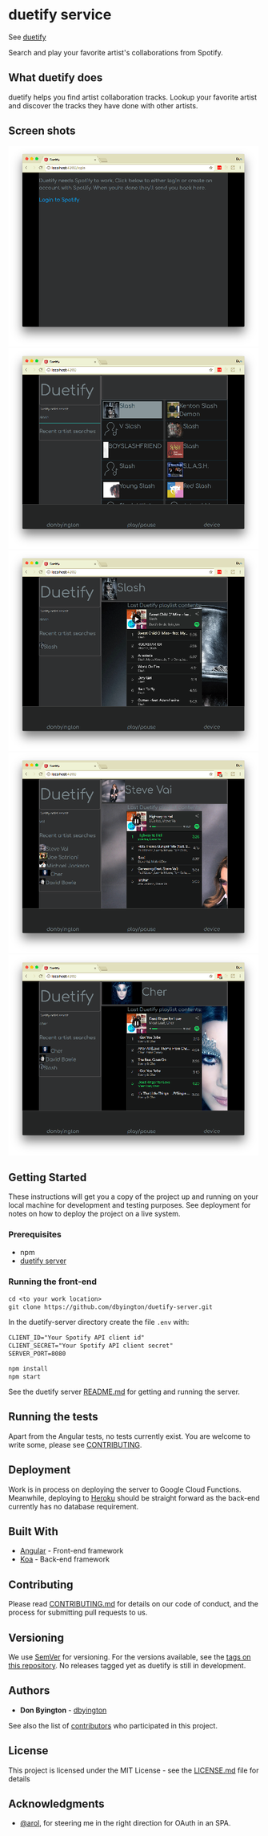 # duetify service
See [duetify](https://github.com/dbyington/duetify.git)

Search and play your favorite artist's collaborations from Spotify.

## What duetify does

duetify helps you find artist collaboration tracks. Lookup your favorite artist and discover the tracks they have done with other artists.

## Screen shots
[![Basic login](./images/Login-thumbnail.png)](./images/Login.png)
[![Search Slash](./images/SearchSlash-thumbnail.png)](./images/SearchSlash.png)
[![Slash Playlist](./images/SlashPlaylist-thumbnail.png)](./images/SlashPlaylist.png)
[![Vai Playlist](./images/VaiPlaylist-thumbnail.png)](./images/VaiPlaylist.png)
[![Cher Playlist](./images/CherPlaylist-thumbnail.png)](./images/CherPlaylist.png)

## Getting Started

These instructions will get you a copy of the project up and running on your local machine for development and testing purposes. See deployment for notes on how to deploy the project on a live system.

### Prerequisites

* npm
* [duetify server](https://github.com/dbyington/duetify-server)

### Running the front-end

```
cd <to your work location>
git clone https://github.com/dbyington/duetify-server.git
```
In the duetify-server directory create the file `.env` with:
```
CLIENT_ID="Your Spotify API client id"
CLIENT_SECRET="Your Spotify API client secret"
SERVER_PORT=8080
```
```
npm install
npm start
```
See the duetify server [README.md](https://github.com/dbyington/duetify-server/blob/readme/README.md) for getting and running the server.

## Running the tests

Apart from the Angular tests, no tests currently exist. You are welcome to write some, please see [CONTRIBUTING](./CONTRIBUTING.md).

## Deployment

Work is in process on deploying the server to Google Cloud Functions. Meanwhile, deploying to [Heroku](https://heroku.com) should be straight forward as the back-end currently has no database requirement.

## Built With

* [Angular](https://angular.io) - Front-end framework
* [Koa](https://koajs.com) - Back-end framework

## Contributing

Please read [CONTRIBUTING.md](./CONTRIBUTING.md) for details on our code of conduct, and the process for submitting pull requests to us.

## Versioning

We use [SemVer](http://semver.org/) for versioning. For the versions available, see the [tags on this repository](https://github.com/dbyington/duetify/tags). No releases tagged yet as duetify is still in development.

## Authors

* **Don Byington** - [dbyington](https://github.com/dbyington)

See also the list of [contributors](https://github.com/dbyington/duetify/contributors) who participated in this project.

## License

This project is licensed under the MIT License - see the [LICENSE.md](LICENSE.md) file for details

## Acknowledgments

* [@arol](https://github.com/arol), for steering me in the right direction for OAuth in an SPA.
